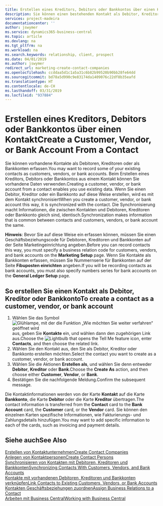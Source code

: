 ```yaml
---
title: Erstellen eines Kreditors, Debitors oder Bankkontos über einen Kontakt | Microsoft Docs
description: Sie können einen bestehenden Kontakt als Debitor, Kreditor oder Bankkonto mithilfe der vorhandenen Daten und angeben Geschäftsbeziehung erfassen.
services: project-madeira
documentationcenter: ''
author: jswymer
ms.service: dynamics365-business-central
ms.topic: article
ms.devlang: na
ms.tgt_pltfrm: na
ms.workload: na
ms.search.keywords: relationship, client, prospect
ms.date: 04/01/2019
ms.author: jswymer
redirect_url: marketing-create-contact-companies
ms.openlocfilehash: ccddaa5d1c1a5a31c6b82b99520b90bb28fe64dd
ms.sourcegitcommit: bd78a5d990c9e83174da1409076c22df8b35eafd
ms.translationtype: HT
ms.contentlocale: de-CH
ms.lasthandoff: 03/31/2019
ms.locfileid: "937884"
---
```

# <a name="create-a-customer-vendor-or-bank-account-from-a-contact"></a><span data-ttu-id="1c324-103">Erstellen eines Kreditors, Debitors oder Bankkontos über einen Kontakt</span><span class="sxs-lookup"><span data-stu-id="1c324-103">Create a Customer, Vendor, or Bank Account From a Contact</span></span>
<span data-ttu-id="1c324-104">Sie können vorhandene Kontakte als Debitoren, Kreditoren oder als Bankkonten erfassen.</span><span class="sxs-lookup"><span data-stu-id="1c324-104">You may want to record some of your existing contacts as customers, vendors, or bank accounts.</span></span> <span data-ttu-id="1c324-105">Beim Erstellen eines Kreditors, Debitors oder Bankkontos aus einem Kontakt können Sie vorhandene Daten verwenden.</span><span class="sxs-lookup"><span data-stu-id="1c324-105">Creating a customer, vendor, or bank account from a contact enables you use existing data.</span></span> <span data-ttu-id="1c324-106">Wenn Sie einen Debitor, Kreditor oder ein Bankkonto auf diese Weise erstellen, wird es mit dem Kontakt synchronisiert</span><span class="sxs-lookup"><span data-stu-id="1c324-106">When you create a customer, vendor, or bank account this way, it is synchronized with the contact.</span></span> <span data-ttu-id="1c324-107">Die Synchronisierung macht Informationen, die zwischen Kontakten und Debitoren, Kreditoren oder Bankkonto gleich sind, identisch.</span><span class="sxs-lookup"><span data-stu-id="1c324-107">Synchronization makes information that is common between contacts and customers, vendors, or bank account the same.</span></span>

<span data-ttu-id="1c324-108">**Hinweis**: Bevor Sie auf diese Weise ein erfassen können, müssen Sie einen Geschäftsbeziehungscode für Debitoren, Kreditoren und Bankkonten auf der Seite Marketingeinrichtung angeben.</span><span class="sxs-lookup"><span data-stu-id="1c324-108">Before you can record contacts this way, you must specify a business relation code for customers, vendors, and bank accounts on the **Marketing Setup** page.</span></span> <span data-ttu-id="1c324-109">Wenn Sie Kontakte als Bankkonten erfassen, müssen Sie Nummernserie für Bankkonten auf der Seite **Fibuposten einrichten** angeben.</span><span class="sxs-lookup"><span data-stu-id="1c324-109">If you will be recording contacts as bank accounts, you must also specify numbers series for bank accounts on the **General Ledger Setup** page.</span></span>

## <a name="to-create-a-contact-as-a-customer-vendor-or-bank-account"></a><span data-ttu-id="1c324-110">So erstellen Sie einen Kontakt als Debitor, Kreditor oder Bankkonto</span><span class="sxs-lookup"><span data-stu-id="1c324-110">To create a contact as a customer, vendor, or bank account</span></span>
1. <span data-ttu-id="1c324-111">Wählen Sie das Symbol ![Glühlampe, mit der die Funktion „Wie möchten Sie weiter verfahren“ geöffnet wird](media/ui-search/search_small.png "Wie möchten Sie weiter verfahren?") aus, geben Sie **Kontakte** ein, und wählen dann den zugehörigen Link aus.</span><span class="sxs-lookup"><span data-stu-id="1c324-111">Choose the ![Lightbulb that opens the Tell Me feature](media/ui-search/search_small.png "Tell me what you want to do") icon, enter **Contacts**, and then choose the related link.</span></span>
2. <span data-ttu-id="1c324-112">Wählen Sie den Kontakt aus, den Sie als Debitor, Kreditor oder Bankkonto erstellen möchten.</span><span class="sxs-lookup"><span data-stu-id="1c324-112">Select the contact you want to create as a customer, vendor, or bank account.</span></span>
3. <span data-ttu-id="1c324-113">Wählen Sie die Aktionen **Erstellen als**, und wählen Sie denn entweder **Debitor**, **Kreditor** oder **Bank**.</span><span class="sxs-lookup"><span data-stu-id="1c324-113">Choose the **Create As** action, and then choose either **Customer**, **Vendor**, or **Bank**.</span></span>
4. <span data-ttu-id="1c324-114">Bestätigen Sie die nachfolgende Meldung.</span><span class="sxs-lookup"><span data-stu-id="1c324-114">Confirm the subsequent message.</span></span>

<span data-ttu-id="1c324-115">Die Kontaktinformationen werden von der Karte **Kontakt** auf die Karte **Bankkonto**, die Karte **Debitor** oder die Karte **Kreditor** übertragen.</span><span class="sxs-lookup"><span data-stu-id="1c324-115">The contact information is transferred from the **Contact** card to the **Bank Account** card, the **Customer** card, or the **Vendor** card.</span></span> <span data-ttu-id="1c324-116">Sie können den einzelnen Karten spezifische Informationen, wie Fakturierungs- und Zahlungsdetails hinzufügen.</span><span class="sxs-lookup"><span data-stu-id="1c324-116">You may want to add specific information to each of the cards, such as invoicing and payment details.</span></span>

## <a name="see-also"></a><span data-ttu-id="1c324-117">Siehe auch</span><span class="sxs-lookup"><span data-stu-id="1c324-117">See Also</span></span>
[<span data-ttu-id="1c324-118">Erstellen von Kontaktunternehmen</span><span class="sxs-lookup"><span data-stu-id="1c324-118">Create Contact Companies</span></span>](marketing-create-contact-companies.md)  
[<span data-ttu-id="1c324-119">Anlegen von Kontaktpersonen</span><span class="sxs-lookup"><span data-stu-id="1c324-119">Create Contact Persons</span></span>](marketing-create-contact-persons.md)  
[<span data-ttu-id="1c324-120">Synchronisieren von Kontakten mit Debitoren, Kreditoren und Bankkonten</span><span class="sxs-lookup"><span data-stu-id="1c324-120">Synchronizing Contacts With Customers, Vendors, and Bank Accounts</span></span>](marketing-synchronize-contacts-customers-vendors-bank-accounts.md)  
[<span data-ttu-id="1c324-121">Kontakte mit vorhandenen Debitoren, Kreditoren und Bankkonten verknüpfen</span><span class="sxs-lookup"><span data-stu-id="1c324-121">Link Contacts to Existing Customers, Vendors, or Bank Accounts</span></span>](marketing-how-link-contact.md)  
[<span data-ttu-id="1c324-122">Kontakten Geschäftsbeziehungen zuordnen</span><span class="sxs-lookup"><span data-stu-id="1c324-122">Assign Business Relations to a Contact</span></span>](marketing-business-relations.md#AssignBusRelContact)  
[<span data-ttu-id="1c324-123">Arbeiten mit  Business Central</span><span class="sxs-lookup"><span data-stu-id="1c324-123">Working with Business Central</span></span>](ui-work-product.md)
